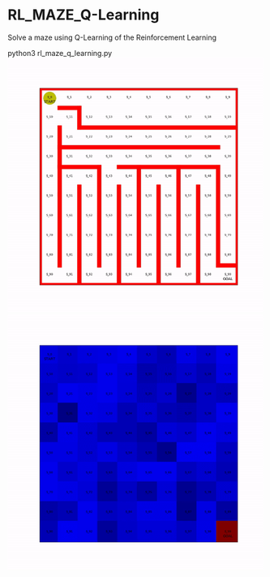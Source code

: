 # RL_MAZE_Q-Learning
Solve a maze using Q-Learning of the Reinforcement Learning

python3 rl_maze_q_learning.py
![image](maze_RL_Q_learning.gif)
![image](maze_RL_Q_learning_V_history.gif)
